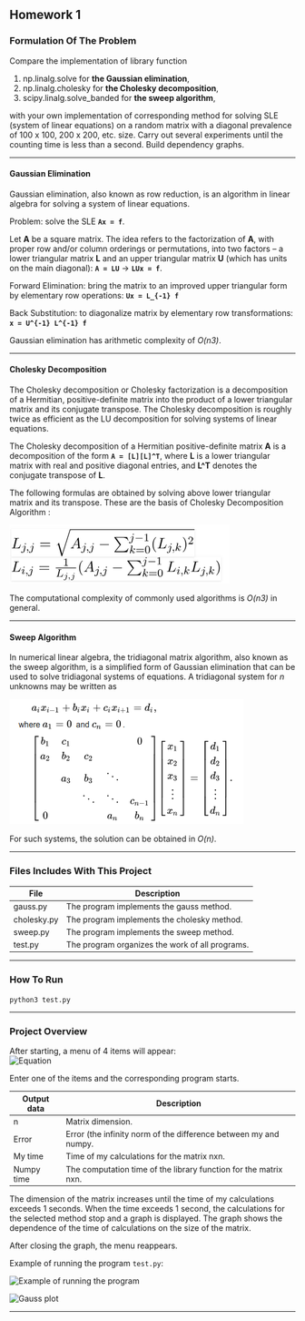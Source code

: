 ## Homework 1

### Formulation Of The Problem
Compare the implementation of library function 
  1. np.linalg.solve for **the Gaussian elimination**,
  2. np.linalg.cholesky for **the Cholesky decomposition**,
  3. scipy.linalg.solve_banded for **the sweep algorithm**,

with your own implementation of corresponding method for solving SLE (system of linear equations) on a random matrix with a diagonal prevalence of 100 x 100, 200 x 200, etc. size. Carry out several experiments until the counting time is less than a second. Build dependency graphs. 

----------------

#### Gaussian Elimination
Gaussian elimination, also known as row reduction, is an algorithm in linear algebra for solving a system of linear equations.

Problem: solve the SLE **`Ax = f`**.

Let **A** be a square matrix. The idea refers to the factorization of **A**, with proper row and/or column orderings or permutations, into two factors – a lower triangular matrix **L** and an upper triangular matrix **U** (which has units on the main diagonal): **`A = LU`** &#8594; **`LUx = f`**.

Forward Elimination: bring the matrix to an improved upper triangular form by elementary row operations:
**`Ux = L_{-1} f`**

Back Substitution: to diagonalize matrix by elementary row transformations:
 **`x = U^{-1} L^{-1} f`** 

Gaussian elimination has arithmetic complexity of *O(n3)*.

----------------

#### Cholesky Decomposition

The Cholesky decomposition or Cholesky factorization is a decomposition of a Hermitian, positive-definite matrix into the product of a lower triangular matrix and its conjugate transpose. The Cholesky decomposition is roughly twice as efficient as the LU decomposition for solving systems of linear equations.

The Cholesky decomposition of a Hermitian positive-definite matrix **A** is a decomposition of the form **`A = [L][L]^T`**, where **L** is a lower triangular matrix with real and positive diagonal entries, and **L^T** denotes the conjugate transpose of **L**. 

The following formulas are obtained by solving above lower triangular matrix and its transpose. These are the basis of Cholesky Decomposition Algorithm :

![Equation](../pics/eq1.png)

The computational complexity of commonly used algorithms is *O(n3)* in general.

----------------

#### Sweep Algorithm
In numerical linear algebra, the tridiagonal matrix algorithm, also known as the sweep algorithm, is a simplified form of Gaussian elimination that can be used to solve tridiagonal systems of equations. A tridiagonal system for *n* unknowns may be written as

![Equation](../pics/eq2.png)

For such systems, the solution can be obtained in *O(n)*.

----------------

### Files Includes With This Project
  File          | Description
  ------------- | -------------
  gauss.py      | The program implements the gauss method.
  cholesky.py   | The program implements the cholesky method.
  sweep.py      | The program implements the sweep method.
  test.py       | The program organizes the work of all programs.

----------------

### How To Run
```python3 test.py```

----------------

### Project Overview 

After starting, a menu of 4 items will appear:  
              ![Equation](../pics/choose.png)


Enter one of the items and the corresponding program starts.

  Output data   | Description
  ------------- | -------------
  n             | Matrix dimension.
  Error         | Error (the infinity norm of the difference between my and numpy.
  My time       | Time of my calculations for the matrix nxn.
  Numpy time    | The computation time of the library function for the matrix nxn.

The dimension of the matrix increases until the time of my calculations exceeds 
1 seconds. When the time exceeds 1 second, the calculations for the selected 
method stop and a graph is displayed. The graph shows the dependence of the time 
of calculations on the size of the matrix.

After closing the graph, the menu reappears.

Example of running the program `test.py`:

 ![](../pics/example.png 'Example of running the program')

 ![](../gauss_plot.jpg 'Gauss plot')

----------------


